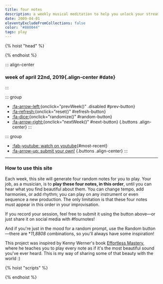 ```yaml
---
title: four notes
description: a weekly musical meditation to help you unlock your stream of consciousness
date: 2009-04-01
eleventyExcludeFromCollections: false
color: "#880044"
tags: play
---
```


{% hoist "head" %}
<style>
  #notes {
    font-family: var(--font-secondary);
    font-weight: bold;
    font-size: min( 15vw, 5rem );

    sup {
      font-size: .5em;
    }
  }
</style>
{% endhoist %}



::: align-center
### week of april 22nd, 2019{.align-center #date}
<div id="week-number">
</div>

<div id="notes" class="distribute align-center between-interpunct">
</div>
:::

::: group
* [:fa-arrow-left:](#){onclick="prevWeek()" .disabled #prev-button}
* [:fa-refresh:](#){onclick="reset()" #refresh-button}
* [:fa-dice:](#){onclick="randomize()" #random-button} 
* [:fa-arrow-right:](#){onclick="nextWeek()" #next-button}
{.buttons .align-center}
:::

::: group
* [:fab-youtube: watch on youtube](#){#most-recent}
* [:fa-arrow-up: submit your own!](https://forms.gle/qhcr58PLgYVnqmv19)
{.buttons .align-center}
:::

***

### How to use this site

Each week, this site will generate four random notes for you to play. Your job, as a musician, is to **play these four notes, in this order**, until you can hear what you find beautiful about them. You can change tempo, add harmonies, or add rhythm; you can play on any instrument or even sequence a new production. The only limitation is that these four notes must appear in this order in your improvisation.


If you record your session, feel free to submit it using the button above—or just share it on social media with #fournotes!

And if you're just in the mood for a random prompt, use the Random button—there are **11,8808* combinations, so you'll always have some inspiration!</p>

This project was inspired by Kenny Werner's book <a href="https://kennywerner.com/effortless-mastery">Effortless Mastery</a>, where he teaches you to play every note as if it's the most beautiful sound you've ever heard. This is my way of sharing some of that beauty with the world :)
  </div>


{% hoist "scripts" %}
<script type="text/javascript" src="/assets/js/fournotes/seedrandom.min.js"></script>
<script type="text/javascript" src="/assets/js/fournotes/sugar.min.js"></script>
<script src="https://ajax.googleapis.com/ajax/libs/jquery/3.4.1/jquery.min.js"></script>
<script type="text/javascript" src="/assets/js/fournotes/fournotes.js"></script>
{% endhoist %}